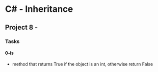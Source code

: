 # C# - Inheritance

## Project 8 -

### Tasks

#### 0-is

- method that returns True if the object is an int, otherwise return False
